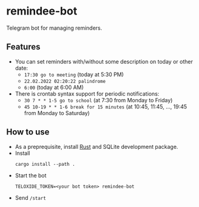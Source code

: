 # remindee-bot

Telegram bot for managing reminders.

## Features
- You can set reminders with/without some description on today or other date:
    - `17:30 go to meeting` (today at 5:30 PM)
    - `22.02.2022 02:20:22 palindrome`
    - `6:00` (today at 6:00 AM)
- There is crontab syntax support for periodic notifications:
    - `30 7 * * 1-5 go to school` (at 7:30 from Monday to Friday)
    - `45 10-19 * * 1-6 break for 15 minutes` (at 10:45, 11:45, ..., 19:45 from Monday to Saturday)

## How to use

- As a preprequisite, install [Rust] and SQLite development package.
- Install
    ```console
    cargo install --path .
    ```
- Start the bot
    ```console
    TELOXIDE_TOKEN=<your bot token> remindee-bot
    ```
- Send `/start`

[rust]: https://doc.rust-lang.org/cargo/getting-started/installation.html

